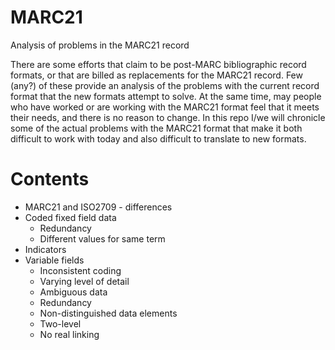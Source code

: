 # MARC21
Analysis of problems in the MARC21 record

There are some efforts that claim to be post-MARC bibliographic record formats, or that are billed as replacements for the MARC21 record. Few (any?) of these provide an analysis of the problems with the current record format that the new formats attempt to solve. At the same time, may people who have worked or are working with the MARC21 format feel that it meets their needs, and there is no reason to change. In this repo I/we will chronicle some of the actual problems with the MARC21 format that make it both difficult to work with today and also difficult to translate to new formats.

# Contents

* MARC21 and ISO2709 - differences
* Coded fixed field data
  * Redundancy
  * Different values for same term
* Indicators
* Variable fields
  * Inconsistent coding
  * Varying level of detail
  * Ambiguous data
  * Redundancy
  * Non-distinguished data elements
  * Two-level
  * No real linking
  
  
